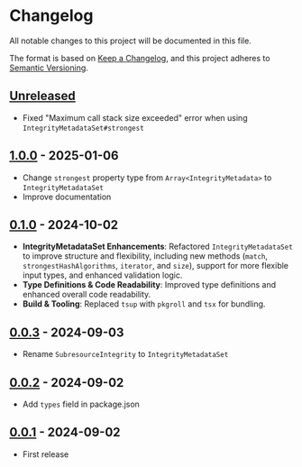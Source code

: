 # Changelog

All notable changes to this project will be documented in this file.

The format is based on [Keep a Changelog](https://keepachangelog.com/en/1.1.0/),
and this project adheres to [Semantic Versioning](https://semver.org/spec/v2.0.0.html).

## [Unreleased]

- Fixed "Maximum call stack size exceeded" error when using `IntegrityMetadataSet#strongest`

## [1.0.0] - 2025-01-06

- Change `strongest` property type from `Array<IntegrityMetadata>` to `IntegrityMetadataSet`
- Improve documentation

## [0.1.0] - 2024-10-02

- **IntegrityMetadataSet Enhancements**: Refactored `IntegrityMetadataSet` to improve structure and flexibility, including new methods (`match`, `strongestHashAlgorithms`, `iterator`, and `size`), support for more flexible input types, and enhanced validation logic.
- **Type Definitions & Code Readability**: Improved type definitions and enhanced overall code readability.
- **Build & Tooling**: Replaced `tsup` with `pkgroll` and `tsx` for bundling.

## [0.0.3] - 2024-09-03

- Rename `SubresourceIntegrity` to `IntegrityMetadataSet`

## [0.0.2] - 2024-09-02

- Add `types` field in package.json

## [0.0.1] - 2024-09-02

- First release

[1.0.0]: https://github.com/kou029w/websri/compare/v0.1.0...v1.0.0
[0.1.0]: https://github.com/kou029w/websri/compare/v0.0.3...v0.1.0
[0.0.3]: https://github.com/kou029w/websri/compare/v0.0.2...v0.0.3
[0.0.2]: https://github.com/kou029w/websri/compare/v0.0.1...v0.0.2
[0.0.1]: https://github.com/kou029w/usri/releases/tag/v0.0.1
[unreleased]: https://github.com/kou029w/websri/compare/v1.0.0...HEAD
